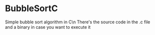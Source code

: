 # BubbleSortC
Simple bubble sort algorithm in C\n
There's the source code in the .c file and a binary in case you want to execute it
